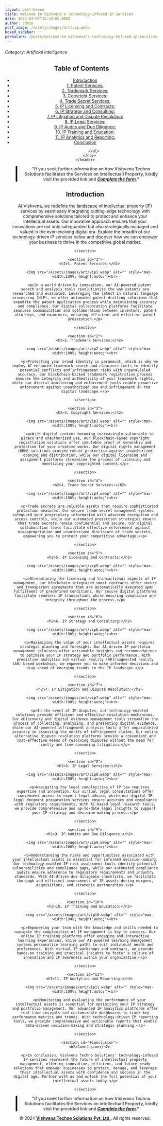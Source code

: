 ```yaml
---
layout: post-boxed
title: Welcome to Vishvena's Technology-Infused IP Services
date: 2024-03-07T18:30:00.000Z
author: admin
post_image: /assets/images/art/vip.webp
boxed_sidebar: ''
permalink: /posts/welcome-to-vishvena's-technology-Infused-ip-services
---
```


###### Category: Artificial Intelligence

<html lang="en">
<head>
    <meta charset="UTF-8">
    <meta name="viewport" content="width=device-width, initial-scale=1.0">
    <title><h1>Welcome to Vishvena's Technology-Infused IP Services</h1></title>
    <meta name="description" content="Explore how artificial intelligence (AI) is revolutionizing the healthcare industry, from diagnosis to treatment, and its impact on the future of healthcare delivery.">
</head>
<body>
   <header>
	<h2>Table of Contents</h2>
       <nav>
			<ul>
				<li><a href="#introduction">Introduction</a></li>
				<li><a href="#1">1. Patent Services:</a></li>
				<li><a href="#2">2. Trademark Services:</a></li>
				<li><a href="#3">3. Copyright Services:</a></li>
				<li><a href="#4">4. Trade Secret Services:</a></li>	
				<li><a href="#5">5. IP Licensing and Contracts:</a></li>	
				<li><a href="#6">6. IP Strategy and Consulting:</a></li>
				<li><a href="#7">7. IP Litigation and Dispute Resolution:</a></li>
				<li><a href="#8">8. IP Legal Services:</a></li>
				<li><a href="#9">9. IP Audits and Due Diligence:</a></li>
				<li><a href="#10">10. IP Training and Education:</a></li>
				<li><a href="#11">11. IP Analytics and Reporting:</a></li>
				<li><a href="#conclusion">Conclusion</a></li>

```
		</ul>
	</nav>
</header>
```

<center><blockquote style="position:relative;">
<p><b style="font-size:1em;">"If you seek further information on how Vishvena Techno Solutions facilitates the Services on Intellectuall Property, kindly visit the provided link and <a href="/contact"><i>Complete the form</i></a>."</b></p>
<div style="position:absolute; top:0; bottom:0; left:-15px; border-left:5px solid black;"></div>
</blockquote></center>

<article>
    <section id="introduction">
        <h2>Introduction</h2>
        <p>At Vishvena, we redefine the landscape of intellectual property (IP) services by seamlessly integrating cutting-edge technology with comprehensive solutions tailored to protect and enhance your intellectual assets. Our innovative approach ensures that your innovations are not only safeguarded but also strategically managed and valued in the ever-evolving digital era. Explore the breadth of our technology-driven IP services below and discover how we can empower your business to thrive in the competitive global market.</p>

```
</section>

<section id="1">
	<h2>1. Patent Services:</h2>

	<img src="/assets/images/art/vip1.webp" alt="" style="max-width:100%; height:auto;"><br>

	<p>In a world driven by innovation, our AI-powered patent search and analysis tools revolutionize the way patents are researched and evaluated. Leveraging the latest in natural language processing (NLP), we offer automated patent drafting solutions that expedite the patent application process while maintaining accuracy and compliance. Our digital collaboration platforms facilitate seamless communication and collaboration between inventors, patent attorneys, and examiners, ensuring efficient and effective patent prosecution.</p>

</section>

<section id="2">
	<h2>2. Trademark Services:</h2>

	<img src="/assets/images/art/vip2.webp" alt="" style="max-width:100%; height:auto;"><br>

	<p>Protecting your brand identity is paramount, which is why we employ AI-enhanced trademark search and clearance tools to identify potential conflicts and infringement risks with unparalleled accuracy. Our blockchain-backed trademark registration process ensures the integrity and authenticity of your trademark rights, while our digital monitoring and enforcement tools enable proactive enforcement against unauthorized use and infringement in the digital landscape.</p>

</section>

<section id="3">
	<h2>3. Copyright Services:</h2>

	<img src="/assets/images/art/vip3.webp" alt="" style="max-width:100%; height:auto;"><br>

	<p>With digital content becoming increasingly vulnerable to piracy and unauthorized use, our blockchain-based copyright registration solutions offer immutable proof of ownership and protection for your creative works. Our digital rights management (DRM) solutions provide robust protection against unauthorized copying and distribution, while our digital licensing and assignment platforms streamline the process of licensing and monetizing your copyrighted content.</p>

</section>

<section id="4">
	<h2>4. Trade Secret Services:</h2>

	<img src="/assets/images/art/vip4.webp" alt="" style="max-width:100%; height:auto;"><br>

	<p>Trade secrets are valuable assets that require sophisticated protection measures. Our secure trade secret management systems safeguard your proprietary information with advanced encryption and access controls, while our automated protection strategies ensure that trade secrets remain confidential and secure. Our digital collaboration tools facilitate effective enforcement against misappropriation and unauthorized disclosure of trade secrets, empowering you to protect your competitive advantage.</p>

</section>

<section id="5">
	<h2>5. IP Licensing and Contracts:</h2>

	<img src="/assets/images/art/vip5.webp" alt="" style="max-width:100%; height:auto;"><br>

	<p>Streamlining the licensing and transactional aspects of IP management, our blockchain-integrated smart contracts offer secure and transparent agreements that are automatically executed upon fulfillment of predefined conditions. Our secure digital platforms facilitate seamless IP transactions while ensuring compliance and integrity throughout the process.</p>

</section>

<section id="6">
	<h2>6. IP Strategy and Consulting:</h2>

	<img src="/assets/images/art/vip6.webp" alt="" style="max-width:100%; height:auto;"><br>

	<p>Maximizing the value of your intellectual assets requires strategic planning and foresight. Our AI-driven IP portfolio management solutions offer actionable insights and recommendations to optimize your IP strategy and portfolio performance. With predictive analytics and virtual reality (VR)/augmented reality (AR) based workshops, we empower you to make informed decisions and stay ahead of emerging trends in the IP landscape.</p>

</section>

<section id="7">
	<h2>7. IP Litigation and Dispute Resolution:</h2>

	<img src="/assets/images/art/vip7.webp" alt="" style="max-width:100%; height:auto;"><br>

	<p>In the event of IP disputes, our technology-enabled solutions provide efficient and effective resolution mechanisms. Our eDiscovery and digital evidence management tools streamline the process of collecting, analyzing, and presenting digital evidence, while our AI-powered infringement analysis tools offer unparalleled accuracy in assessing the merits of infringement claims. Our online alternative dispute resolution platforms provide a convenient and cost-effective means of resolving disputes without the need for costly and time-consuming litigation.</p>

</section>

<section id="8">
	<h2>8. IP Legal Services:</h2>

	<img src="/assets/images/art/vip8.webp" alt="" style="max-width:100%; height:auto;"><br>

	<p>Navigating the legal complexities of IP law requires expertise and innovation. Our virtual legal consultations offer convenient access to expert legal advice, while our digital IP legal document preparation services ensure accuracy and compliance with regulatory requirements. With AI-based legal research tools, we provide comprehensive and up-to-date legal insights to support your IP strategy and decision-making process.</p>

</section>

<section id="9">
	<h2>9. IP Audits and Due Diligence:</h2>

	<img src="/assets/images/art/vip9.webp" alt="" style="max-width:100%; height:auto;"><br>

	<p>Understanding the risks and opportunities associated with your intellectual assets is essential for informed decision-making. Our technology-enabled IP risk assessment tools identify potential vulnerabilities and compliance gaps, while our automated compliance audits ensure adherence to regulatory requirements and industry standards. With AI-driven due diligence checklists, we facilitate thorough and efficient assessments of IP assets during mergers, acquisitions, and strategic partnerships.</p>

</section>

<section id="10">
	<h2>10. IP Training and Education:</h2>

	<img src="/assets/images/art/vip10.webp" alt="" style="max-width:100%; height:auto;"><br>

	<p>Empowering your team with the knowledge and skills needed to navigate the complexities of IP management is key to success. Our online IP training platforms offer engaging and interactive learning experiences, while our AI-powered learning management systems personalize learning paths to suit individual needs and preferences. With virtual IP workshops and seminars, we provide hands-on training and practical insights to foster a culture of innovation and IP awareness within your organization.</p>

</section>

<section id="11">
	<h2>11. IP Analytics and Reporting:</h2>

	<img src="/assets/images/art/vip11.webp" alt="" style="max-width:100%; height:auto;"><br>

	<p>Monitoring and evaluating the performance of your intellectual assets is essential for optimizing your IP strategy and portfolio management. Our advanced IP analytics platforms offer real-time insights and customizable dashboards to track key performance metrics and trends. With technology-driven IP reporting tools, we provide comprehensive and actionable reports that enable data-driven decision-making and strategic planning.</p>

</section>

	<section id="#conclusion">
	<h2>Conclusion</h2>

	<p>In conclusion, Vishvena Techno Solutions' technology-infused IP services represent the future of intellectual property management, offering innovative, efficient, and future-ready solutions that empower businesses to protect, manage, and leverage their intellectual assets with confidence and success in the digital age. Partner with us and unlock the full potential of your intellectual assets today.</p>

</section>
```

</article>

<center><blockquote style="position:relative;">
<p><b style="font-size:1em;">"If you seek further information on how Vishvena Techno Solutions facilitates the Services on Intellectuall Property, kindly visit the provided link and <a href="/contact"><i>Complete the form</i></a>."</b></p>
<div style="position:absolute; top:0; bottom:0; left:-15px; border-left:5px solid black;"></div>
</blockquote></center>

<footer>
<center><p>&copy; 2024 <a href="https://vishvena.com"><b>Vishvena Techno Solutions Pvt. Ltd.</b></a>. All rights reserved.</p></center>

</footer>
</body>
</html>
